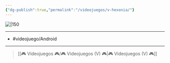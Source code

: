 ```yaml
---
{"dg-publish":true,"permalink":"/videojuegos/v-hexonia/"}
---
```



![|150](https://images.igdb.com/igdb/image/upload/t_cover_big/co3c76.jpg)

---

- #videojuego/Android 

---

> [[🎮 Videojuegos 🎮/🎮 Videojuegos (V) 🎮\|🎮 Videojuegos (V) 🎮]]